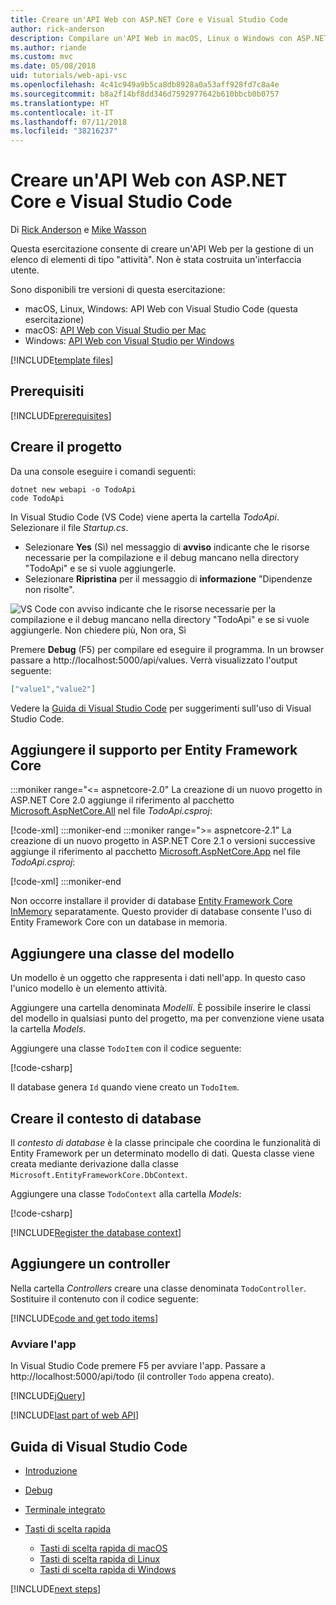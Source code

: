 ```yaml
---
title: Creare un'API Web con ASP.NET Core e Visual Studio Code
author: rick-anderson
description: Compilare un'API Web in macOS, Linux o Windows con ASP.NET Core MVC e Visual Studio Code
ms.author: riande
ms.custom: mvc
ms.date: 05/08/2018
uid: tutorials/web-api-vsc
ms.openlocfilehash: 4c41c949a9b5ca8db8928a0a53aff928fd7c8a4e
ms.sourcegitcommit: b8a2f14bf8dd346d7592977642b610bbcb0b0757
ms.translationtype: HT
ms.contentlocale: it-IT
ms.lasthandoff: 07/11/2018
ms.locfileid: "38216237"
---
```

# <a name="create-a-web-api-with-aspnet-core-and-visual-studio-code"></a>Creare un'API Web con ASP.NET Core e Visual Studio Code

Di [Rick Anderson](https://twitter.com/RickAndMSFT) e [Mike Wasson](https://github.com/mikewasson)

Questa esercitazione consente di creare un'API Web per la gestione di un elenco di elementi di tipo "attività". Non è stata costruita un'interfaccia utente.

Sono disponibili tre versioni di questa esercitazione:

* macOS, Linux, Windows: API Web con Visual Studio Code (questa esercitazione)
* macOS: [API Web con Visual Studio per Mac](xref:tutorials/first-web-api-mac)
* Windows: [API Web con Visual Studio per Windows](xref:tutorials/first-web-api)

<!-- WARNING: The code AND images in this doc are used by uid: tutorials/web-api-vsc, tutorials/first-web-api-mac and tutorials/first-web-api. If you change any code/images in this tutorial, update uid: tutorials/web-api-vsc -->

[!INCLUDE[template files](../includes/webApi/intro.md)]

## <a name="prerequisites"></a>Prerequisiti

[!INCLUDE[prerequisites](~/includes/net-core-prereqs-vscode.md)]

## <a name="create-the-project"></a>Creare il progetto

Da una console eseguire i comandi seguenti:

```console
dotnet new webapi -o TodoApi
code TodoApi
```

In Visual Studio Code (VS Code) viene aperta la cartella *TodoApi*. Selezionare il file *Startup.cs*.

* Selezionare **Yes** (Sì) nel messaggio di **avviso** indicante che le risorse necessarie per la compilazione e il debug mancano nella directory "TodoApi" e se si vuole aggiungerle.
* Selezionare **Ripristina** per il messaggio di **informazione** "Dipendenze non risolte".

<!-- uid: tutorials/first-mvc-app-xplat/start-mvc uses the pic below. If you change it, make sure it's consistent -->

![VS Code con avviso indicante che le risorse necessarie per la compilazione e il debug mancano nella directory "TodoApi" e se si vuole aggiungerle. Non chiedere più, Non ora, Sì](web-api-vsc/_static/vsc_restore.png)

Premere **Debug** (F5) per compilare ed eseguire il programma. In un browser passare a http://localhost:5000/api/values. Verrà visualizzato l'output seguente:

```json
["value1","value2"]
```

Vedere la [Guida di Visual Studio Code](#visual-studio-code-help) per suggerimenti sull'uso di Visual Studio Code.

## <a name="add-support-for-entity-framework-core"></a>Aggiungere il supporto per Entity Framework Core

:::moniker range="<= aspnetcore-2.0"
La creazione di un nuovo progetto in ASP.NET Core 2.0 aggiunge il riferimento al pacchetto [Microsoft.AspNetCore.All](https://www.nuget.org/packages/Microsoft.AspNetCore.All) nel file *TodoApi.csproj*:

[!code-xml[](first-web-api/samples/2.0/TodoApi/TodoApi.csproj?name=snippet_Metapackage&highlight=2)]
:::moniker-end
:::moniker range=">= aspnetcore-2.1"
La creazione di un nuovo progetto in ASP.NET Core 2.1 o versioni successive aggiunge il riferimento al pacchetto [Microsoft.AspNetCore.App](https://www.nuget.org/packages/Microsoft.AspNetCore.App) nel file *TodoApi.csproj*:

[!code-xml[](first-web-api/samples/2.1/TodoApi/TodoApi.csproj?name=snippet_Metapackage&highlight=2)]
:::moniker-end

Non occorre installare il provider di database [Entity Framework Core InMemory](/ef/core/providers/in-memory/) separatamente. Questo provider di database consente l'uso di Entity Framework Core con un database in memoria.

## <a name="add-a-model-class"></a>Aggiungere una classe del modello

Un modello è un oggetto che rappresenta i dati nell'app. In questo caso l'unico modello è un elemento attività.

Aggiungere una cartella denominata *Modelli*. È possibile inserire le classi del modello in qualsiasi punto del progetto, ma per convenzione viene usata la cartella *Models*.

Aggiungere una classe `TodoItem` con il codice seguente:

[!code-csharp[](first-web-api/samples/2.0/TodoApi/Models/TodoItem.cs)]

Il database genera `Id` quando viene creato un `TodoItem`.

## <a name="create-the-database-context"></a>Creare il contesto di database

Il *contesto di database* è la classe principale che coordina le funzionalità di Entity Framework per un determinato modello di dati. Questa classe viene creata mediante derivazione dalla classe `Microsoft.EntityFrameworkCore.DbContext`.

Aggiungere una classe `TodoContext` alla cartella *Models*:

[!code-csharp[](first-web-api/samples/2.0/TodoApi/Models/TodoContext.cs)]

[!INCLUDE[Register the database context](../includes/webApi/register_dbContext.md)]

## <a name="add-a-controller"></a>Aggiungere un controller

Nella cartella *Controllers* creare una classe denominata `TodoController`. Sostituire il contenuto con il codice seguente:

[!INCLUDE[code and get todo items](../includes/webApi/getTodoItems.md)]

### <a name="launch-the-app"></a>Avviare l'app

In Visual Studio Code premere F5 per avviare l'app. Passare a http://localhost:5000/api/todo (il controller `Todo` appena creato).

[!INCLUDE[jQuery](../includes/webApi/add-jquery.md)]

[!INCLUDE[last part of web API](../includes/webApi/end.md)]

## <a name="visual-studio-code-help"></a>Guida di Visual Studio Code

* [Introduzione](https://code.visualstudio.com/docs)
* [Debug](https://code.visualstudio.com/docs/editor/debugging)
* [Terminale integrato](https://code.visualstudio.com/docs/editor/integrated-terminal)
* [Tasti di scelta rapida](https://code.visualstudio.com/docs/getstarted/keybindings#_keyboard-shortcuts-reference)

  * [Tasti di scelta rapida di macOS](https://code.visualstudio.com/shortcuts/keyboard-shortcuts-macos.pdf)
  * [Tasti di scelta rapida di Linux](https://code.visualstudio.com/shortcuts/keyboard-shortcuts-linux.pdf)
  * [Tasti di scelta rapida di Windows](https://code.visualstudio.com/shortcuts/keyboard-shortcuts-windows.pdf)

[!INCLUDE[next steps](../includes/webApi/next.md)]
